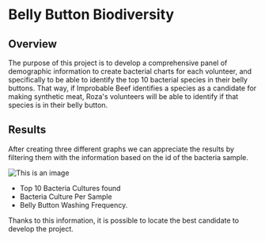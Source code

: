 # Belly Button Biodiversity
## Overview
The purpose of this project is to develop a comprehensive panel of demographic information to create bacterial charts for each volunteer, and specifically to be able to identify the top 10 bacterial species in their belly buttons.
That way, if Improbable Beef identifies a species as a candidate for making synthetic meat, Roza's volunteers will be able to identify if that species is in their belly button.

## Results

After creating three different graphs we can appreciate the results by filtering them with the information based on the id of the bacteria sample.

![This is an image](https://i.pinimg.com/originals/e7/69/d5/e769d5c839bbc7ab6013f174c72e6602.png)

- Top 10 Bacteria Cultures found
- Bacteria Culture Per Sample
- Belly Button Washing Frequency.

Thanks to this information, it is possible to locate the best candidate to develop the project.

